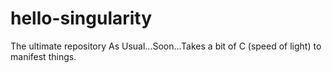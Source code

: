 # hello-singularity
The ultimate repository
As Usual...Soon...Takes a bit of C (speed of light) to manifest things.
